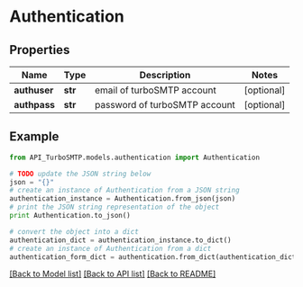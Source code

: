 # Authentication


## Properties

Name | Type | Description | Notes
------------ | ------------- | ------------- | -------------
**authuser** | **str** | email of turboSMTP account | [optional] 
**authpass** | **str** | password of turboSMTP account | [optional] 

## Example

```python
from API_TurboSMTP.models.authentication import Authentication

# TODO update the JSON string below
json = "{}"
# create an instance of Authentication from a JSON string
authentication_instance = Authentication.from_json(json)
# print the JSON string representation of the object
print Authentication.to_json()

# convert the object into a dict
authentication_dict = authentication_instance.to_dict()
# create an instance of Authentication from a dict
authentication_form_dict = authentication.from_dict(authentication_dict)
```
[[Back to Model list]](../README.md#documentation-for-models) [[Back to API list]](../README.md#documentation-for-api-endpoints) [[Back to README]](../README.md)


